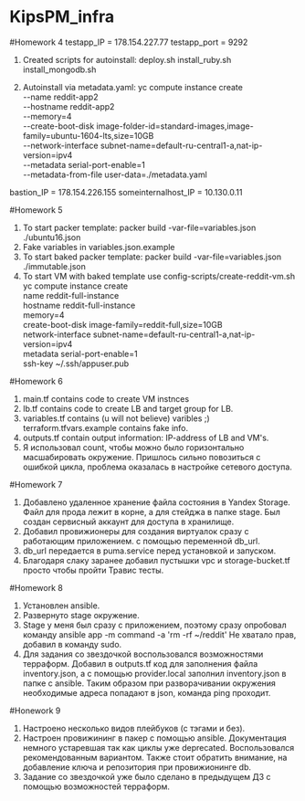 # KipsPM_infra
#Homework 4
testapp_IP = 178.154.227.77
testapp_port = 9292

1. Created scripts for autoinstall:
deploy.sh
install_ruby.sh
install_mongodb.sh

2. Autoinstall via metadata.yaml:
yc compute instance create \
  --name reddit-app2 \
  --hostname reddit-app2 \
  --memory=4 \
  --create-boot-disk image-folder-id=standard-images,image-family=ubuntu-1604-lts,size=10GB \
  --network-interface subnet-name=default-ru-central1-a,nat-ip-version=ipv4 \
  --metadata serial-port-enable=1 \
  --metadata-from-file user-data=./metadata.yaml


bastion_IP = 178.154.226.155
someinternalhost_IP = 10.130.0.11

#Homework 5

1. To start packer template:
packer build -var-file=variables.json ./ubuntu16.json
2. Fake variables in variables.json.example
3. To start baked packer template:
packer build -var-file=variables.json ./immutable.json
4. To start VM with baked template use config-scripts/create-reddit-vm.sh
yc compute instance create \
name reddit-full-instance \
hostname reddit-full-instance \
memory=4 \
create-boot-disk image-family=reddit-full,size=10GB \
network-interface subnet-name=default-ru-central1-a,nat-ip-version=ipv4 \
metadata serial-port-enable=1 \
ssh-key ~/.ssh/appuser.pub

#Homework 6
1. main.tf contains code to create VM instnces
2. lb.tf contains code to create LB and target group for LB.
3. variables.tf contains (u will not believe) varibles ;) terraform.tfvars.example contains fake info.
4. outputs.tf contain output information: IP-address of LB and VM's.
5. Я использовал count, чтобы можно было горизонтально масшабировать окружение. Пришлось сильно повозиться с ошибкой цикла, проблема оказалась в настройке сетевого доступа.

#Homework 7
1. Добавлено удаленное хранение файла состояния в Yandex Storage. Файл для прода лежит в корне, а для стейджа в папке stage. Был создан сервисный аккаунт для доступа в хранилище.
2. Добавил провижионеры для создания виртуалок сразу с работающим приложением. с помощью переменной db_url.
3. db_url передается в puma.service перед установкой и запуском.
4. Благодаря слаку заранее добавил пустышки vpc и storage-bucket.tf просто чтобы пройти Травис тесты.

#Homework 8
1. Установлен ansible.
2. Развернуто stage окружение.
3. Stage у меня был сразу с приложением, поэтому сразу опробовал команду ansible app -m command -a 'rm -rf ~/reddit'
Не хватало прав, добавил в команду sudo.
4. Для задания со звездочкой воспользовался возможностями терраформ. Добавил в outputs.tf код для заполнения файла inventory.json, а с помощью provider.local заполнил inventory.json в папке с ansible.
Таким образом при разворачивании окружения необходимые адреса попадают в json, команда ping проходит.

#Honework 9
1. Настроено несколько видов плейбуков (с тэгами и без).
2. Настроен провижининг в пакер с помощью ansible. Документация немного устаревшая так как циклы уже deprecated. Воспользовался рекомендованным вариантом.
Также стоит обратить внимание, на добавление ключа и репозитория при провижионинге db.
3. Задание со звездочкой уже было сделано в предыдущем ДЗ с помощью возможностей терраформ.
